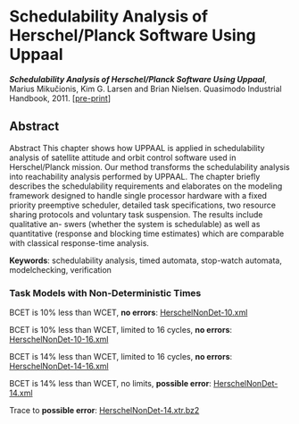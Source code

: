 # Schedulability Analysis of Herschel/Planck Software Using Uppaal

_**Schedulability Analysis of Herschel/Planck Software Using Uppaal**_, Marius Mikučionis, Kim G. Larsen and Brian Nielsen. Quasimodo Industrial Handbook, 2011. [[pre-print](QMchapter.pdf)]

## Abstract
Abstract This chapter shows how UPPAAL is applied in schedulability analysis of
satellite attitude and orbit control software used in Herschel/Planck mission. Our
method transforms the schedulability analysis into reachability analysis performed
by UPPAAL. The chapter briefly describes the schedulability requirements and elaborates
on the modeling framework designed to handle single processor hardware
with a fixed priority preemptive scheduler, detailed task specifications, two resource
sharing protocols and voluntary task suspension. The results include qualitative an-
swers (whether the system is schedulable) as well as quantitative (response and
blocking time estimates) which are comparable with classical response-time analysis.

**Keywords**: schedulability analysis, timed automata, stop-watch automata, modelchecking, verification


### Task Models with Non-Deterministic Times

BCET is 10% less than WCET, **no errors**: [HerschelNonDet-10.xml](HerschelNonDet-10.xml)

BCET is 10% less than WCET, limited to 16 cycles, **no errors**: [HerschelNonDet-10-16.xml](HerschelNonDet-10-16.xml)

BCET is 14% less than WCET, limited to 16 cycles, **no errors**: [HerschelNonDet-14-16.xml](HerschelNonDet-14-16.xml)

BCET is 14% less than WCET, no limits, **possible error**: [HerschelNonDet-14.xml](HerschelNonDet-14.xml)

Trace to **possible error**: [HerschelNonDet-14.xtr.bz2](HerschelNonDet-14.xtr.bz2)

